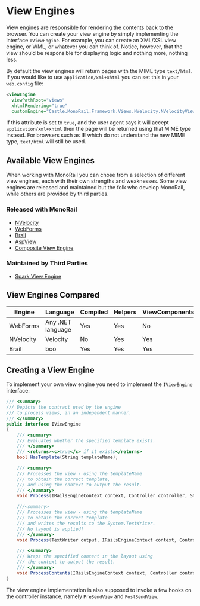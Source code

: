 # View Engines

View engines are responsible for rendering the contents back to the browser. You can create your view engine by simply implementing the interface `IViewEngine`. For example, you can create an XML/XSL view engine, or WML, or whatever you can think of. Notice, however, that the view should be responsible for displaying logic and nothing more, nothing less.

By default the view engines will return pages with the MIME type `text/html`. If you would like to use `application/xml+xhtml` you can set this in your `web.config` file:

```xml
<viewEngine
  viewPathRoot="views"
  xhtmlRendering="true"
  customEngine="Castle.MonoRail.Framework.Views.NVelocity.NVelocityViewEngine, Castle.MonoRail.Framework.Views.NVelocity" />
```

If this attribute is set to `true`, and the user agent says it will accept `application/xml+xhtml` then the page will be returned using that MIME type instead. For browsers such as IE which do not understand the new MIME type, `text/html` will still be used.

## Available View Engines

When working with MonoRail you can chose from a selection of different view engines, each with their own strengths and weaknesses.  Some view engines are released and maintained but the folk who develop MonoRail, while others are provided by third parties.

### Released with MonoRail

* [NVelocity](nvelocity.md)
* [WebForms](webforms.md)
* [Brail](brail.md)
* [AspView](aspview.md)
* [Composite View Engine](composite-view-engine.md)

### Maintained by Third Parties

* [Spark View Engine](http://www.sparkviewengine.com/)

## View Engines Compared

Engine | Language | Compiled | Helpers | ViewComponents
-------|----------|----------|---------|---------------
WebForms | Any .NET language | Yes | Yes | No
NVelocity | Velocity | No | Yes | Yes
Brail | boo | Yes | Yes | Yes

## Creating a View Engine

To implement your own view engine you need to implement the `IViewEngine` interface:

```csharp
/// <summary>
/// Depicts the contract used by the engine
/// to process views, in an independent manner.
/// </summary>
public interface IViewEngine
{
	/// <summary>
	/// Evaluates whether the specified template exists.
	/// </summary>
	/// <returns><c>true</c> if it exists</returns>
	bool HasTemplate(String templateName);

	/// <summary>
	/// Processes the view - using the templateName
	/// to obtain the correct template,
	/// and using the context to output the result.
	/// </summary>
	void Process(IRailsEngineContext context, Controller controller, String templateName);

	///<summary>
	/// Processes the view - using the templateName
	/// to obtain the correct template
	/// and writes the results to the System.TextWriter.
	/// No layout is applied!
	/// </summary>
	void Process(TextWriter output, IRailsEngineContext context, Controller controller, String templateName);

	/// <summary>
	/// Wraps the specified content in the layout using
	/// the context to output the result.
	/// </summary>
	void ProcessContents(IRailsEngineContext context, Controller controller, String contents);
}
```

The view engine implementation is also supposed to invoke a few hooks on the controller instance, namely `PreSendView` and `PostSendView`.